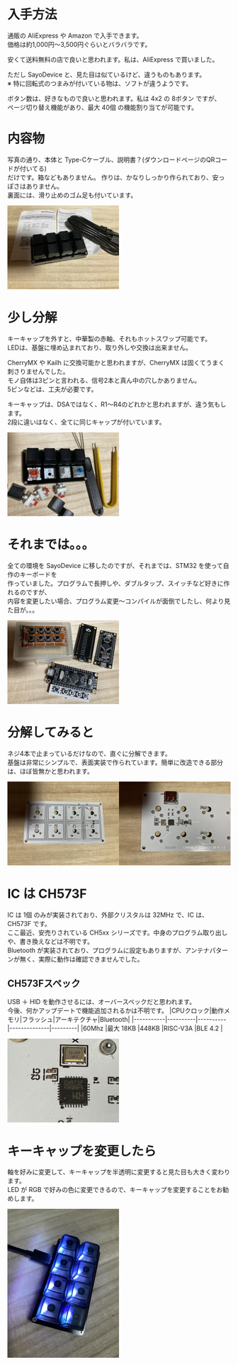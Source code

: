 # 入手方法

通販の AliExpress や Amazon で入手できます。<br>
価格は約1,000円～3,500円ぐらいとバラバラです。

安くて送料無料の店で良いと思われます。私は、AliExpress で買いました。<br>

ただし SayoDevice と、見た目は似ているけど、違うものもあります。<br>
※ 特に回転式のつまみが付いている物は、ソフトが違うようです。

ボタン数は、好きなもので良いと思われます。私は 4x2 の 8ボタン ですが、<br>
ページ切り替え機能があり、最大 40個 の機能割り当てが可能です。

# 内容物

写真の通り、本体と Type-Cケーブル、説明書？(ダウンロードページのQRコードが付いてる)<br>
だけです。箱などもありません。
作りは、かなりしっかり作られており、安っぽさはありません。<br>
裏面には、滑り止めのゴム足も付いています。

<img src="hotswap_01.png" width="50%">

# 少し分解

キーキャップを外すと、中華製の赤軸、それもホットスワップ可能です。<br>
LEDは、基盤に埋め込まれており、取り外しや交換は出来ません。

CherryMX や Kailh に交換可能かと思われますが、CherryMX は固くてうまく刺さりませんでした。<br>
モノ自体は3ピンと言われる、信号2本と真ん中の穴しかありません。<br>
5ピンなどは、工夫が必要です。

キーキャップは、DSAではなく、R1～R4のどれかと思われますが、違う気もします。<br>
2段に違いはなく、全てに同じキャップが付いています。

<img src="hotswap_02.png" width="50%">

# それまでは。。。

全ての環境を SayoDevice に移したのですが、それまでは、STM32 を使って自作のキーボードを<br>
作っていました。プログラムで長押しや、ダブルタップ、スイッチなど好きに作れるのですが、<br>
内容を変更したい場合、プログラム変更～コンパイルが面倒でしたし、何より見た目が。。。<br>

<img src="STM32.png" width="50%">

# 分解してみると

ネジ4本で止まっているだけなので、直ぐに分解できます。<br>
基盤は非常にシンプルで、表面実装で作られています。簡単に改造できる部分は、ほぼ皆無かと思われます。

<img src="hotswap_03.png" width="50%"><img src="hotswap_04.png" width="50%">

# IC は CH573F

IC は 1個 のみが実装されており、外部クリスタルは 32MHz で、IC は、CH573F です。<br>
ここ最近、安売りされている CH5xx シリーズです。中身のプログラム取り出しや、書き換えなどは不明です。<br>
Bluetooth が実装されており、プログラムに設定もありますが、アンテナパターンが無く、実際に動作は確認できませんでした。<br>

## CH573Fスペック
USB ＋ HID を動作させるには、オーバースペックだと思われます。<br>
今後、何かアップデートで機能追加されるかは不明です。
|CPUクロック|動作メモリ|フラッシュ|アーキテクチャ|Bluetooth|
|-----------|----------|----------|--------------|---------|
|60Mhz      |最大 18KB |448KB     |RISC-V3A      |BLE 4.2  |

<img src="hotswap_05.png" width="50%">

# キーキャップを変更したら

軸を好みに変更して、キーキャップを半透明に変更すると見た目も大きく変わります。<br>
LED が RGB で好みの色に変更できるので、キーキャップを変更することをお勧めします。

<img src="hotswap_06.png" width="50%">
